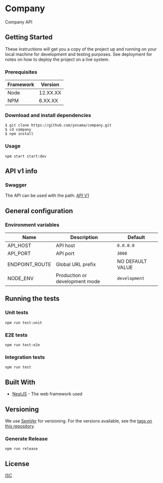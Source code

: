 # Company

Company API

## Getting Started

These instructions will get you a copy of the project up and running on your local machine for development and testing purposes. See deployment for notes on how to deploy the project on a live system.

### Prerequisites

| Framework | Version  |
| ----------| -------- |
| Node      | 12.XX.XX |
| NPM       | 6.XX.XX  |

### Download and install dependencies

```shell
$ git clone https://github.com/yosama/company.git
$ cd company
$ npm install
```

### Usage

```shell
npm start start:dev
```

## API v1 info

### Swagger

The API can be used with the path: 
[API V1](http://localhost:3000/api)


## General configuration

### Environment variables

| Name                  | Description                                | Default                      |
| --------------------- | ------------------------------------------ | -----------------------------|
| API_HOST              | API host                                   | `0.0.0.0`                    |
| API_PORT              | API port                                   | `3000`                       |
| ENDPOINT_ROUTE        | Global URL prefix                          | NO DEFAULT VALUE             |
| NODE_ENV              | Production or development mode             | `development`                |



## Running the tests

### Unit tests

```shell
npm run test:unit
```

### E2E tests

```shell
npm run test:e2e
```

### Integration tests

```shell
npm run test
```

## Built With

* [NestJS](https://nestjs.com/) - The web framework used

## Versioning

We use [SemVer](http://semver.org/) for versioning. For the versions available, see the [tags on this repository](https://github.org/yosama/company/branch/master/tags).


### Generate Release

```shell
npm run release
```

## License

[ISC](https://choosealicense.com/licenses/isc/)
